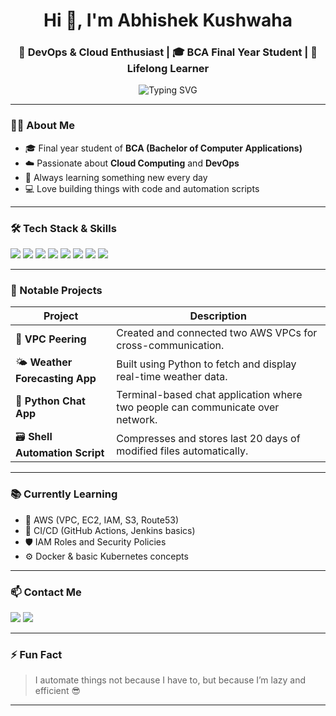 <!-- Profile Header -->
<h1 align="center">Hi 👋, I'm Abhishek Kushwaha</h1>
<h3 align="center">🚀 DevOps & Cloud Enthusiast | 🎓 BCA Final Year Student | 🧠 Lifelong Learner</h3>

<p align="center">
  <img src="https://readme-typing-svg.demolab.com?font=Fira+Code&pause=1000&center=true&vCenter=true&width=435&lines=Passionate+about+Cloud+%26+DevOps;Python+%7C+Shell+Scripting+%7C+Linux;Building+cool+automation+projects+!" alt="Typing SVG" />
</p>

---

### 👨‍💻 About Me

- 🎓 Final year student of **BCA (Bachelor of Computer Applications)**
- ☁️ Passionate about **Cloud Computing** and **DevOps**
- 🧠 Always learning something new every day
- 💻 Love building things with code and automation scripts

---

### 🛠️ Tech Stack & Skills

<p>
  <img src="https://img.shields.io/badge/C-00599C?style=for-the-badge&logo=c&logoColor=white" />
  <img src="https://img.shields.io/badge/Python-3776AB?style=for-the-badge&logo=python&logoColor=white" />
  <img src="https://img.shields.io/badge/Shell_Scripting-121011?style=for-the-badge&logo=gnu-bash&logoColor=white" />
  <img src="https://img.shields.io/badge/SQL-003B57?style=for-the-badge&logo=postgresql&logoColor=white" />
  <img src="https://img.shields.io/badge/HTML-E34F26?style=for-the-badge&logo=html5&logoColor=white" />
  <img src="https://img.shields.io/badge/CSS-1572B6?style=for-the-badge&logo=css3&logoColor=white" />
  <img src="https://img.shields.io/badge/JavaScript-F7DF1E?style=for-the-badge&logo=javascript&logoColor=black" />
  <img src="https://img.shields.io/badge/AWS-232F3E?style=for-the-badge&logo=amazonaws&logoColor=white" />
</p>

---

### 📂 Notable Projects

| Project | Description |
|--------|-------------|
| 🔗 **VPC Peering** | Created and connected two AWS VPCs for cross-communication. |
| 🌤️ **Weather Forecasting App** | Built using Python to fetch and display real-time weather data. |
| 💬 **Python Chat App** | Terminal-based chat application where two people can communicate over network. |
| 🗃️ **Shell Automation Script** | Compresses and stores last 20 days of modified files automatically. |

---

### 📚 Currently Learning

- 🚀 AWS (VPC, EC2, IAM, S3, Route53)
- 🔧 CI/CD (GitHub Actions, Jenkins basics)
- 🛡️ IAM Roles and Security Policies
- ⚙️ Docker & basic Kubernetes concepts

---

### 📫 Contact Me

<p align="left">
  <a href="mailto:abhishek12b23@gmail.com"><img src="https://img.shields.io/badge/Gmail-D14836?style=for-the-badge&logo=gmail&logoColor=white" /></a>
  <a href="www.linkedin.com/in/abhishek-kushwaha-7bb843216"><img src="https://img.shields.io/badge/LinkedIn-blue?style=for-the-badge&logo=linkedin&logoColor=white" /></a>
</p>

---

### ⚡ Fun Fact

> I automate things not because I have to, but because I’m lazy and efficient 😎

---

